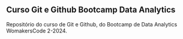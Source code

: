 ## Curso Git e Github Bootcamp Data Analytics
Repositório do curso de Git e Github, do Bootcamp de Data Analytics WomakersCode 2-2024.
